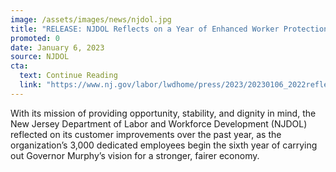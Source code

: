 ```yaml
---
image: /assets/images/news/njdol.jpg
title: "RELEASE: NJDOL Reflects on a Year of Enhanced Worker Protections, Improved Unemployment Application as Garden State Touts More Workers, Employers Than Ever Before"
promoted: 0
date: January 6, 2023
source: NJDOL
cta:
  text: Continue Reading
  link: "https://www.nj.gov/labor/lwdhome/press/2023/20230106_2022reflection.shtml"
---
```


With its mission of providing opportunity, stability, and dignity in mind, the New Jersey Department of Labor and Workforce Development (NJDOL) reflected on its customer improvements over the past year, as the organization’s 3,000 dedicated employees begin the sixth year of carrying out Governor Murphy’s vision for a stronger, fairer economy.

